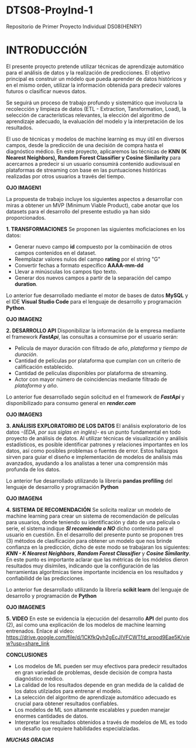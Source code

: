 # DTS08-ProyInd-1
Repositorio de Primer Proyecto Individual DS08(HENRY)

# INTRODUCCIÓN
El presente proyecto pretende utilizar técnicas de aprendizaje automático para el análisis de datos y la realización de predicciones. El objetivo principal es construir un módelo que pueda aprender de datos históricos y en el mismo orden, utilizar la información obtenida para predecir valores futuros o clasificar nuevos datos.

Se seguirá un proceso de trabajo profundo y sistemático que involucra la recolección y limpieza de datos (ETL - Extraction, Tansformation, Load), la selección de características relevantes, la elección del algoritmo de aprendizaje adecuado, la evaluación del modelo y la interpretación de los resultados.

El uso de técnicas y modelos de machine learning es muy útil en diversos campos, desde la predicción de una decisión de compra hasta el diagnóstico médico. En este proyecto, aplicaremos las técnicas de **KNN (K Nearest Neighbors), Random Forest Classifier y Cosine Similarity** para acercarnos a predecir si un usuario consumirá contenido audiovisual en plataformas de streaming con base en las puntuaciones históricas realizadas por otros usuarios a través del tiempo.

**OJO IMAGEN1**

La propuesta de trabajo incluye los siguientes aspectos a desarrollar con miras a obtener un MVP (Minimum Viable Product), cabe anotar que los datasets para el desarrollo del presente estudio ya han sido proporcionados.

**1. TRANSFORMACIONES**
Se proponen las siguientes moficiaciones en los datos:
-   Generar nuevo campo **id** compuesto por la combinación de otros campos contenidos en el dataset.
-   Reemplazar valores nulos del campo **rating** por el string "G"
-   Convertir fechas a formato específico **AAAA-mm-dd**
-   Llevar a minúsculas los campos tipo texto.
-   Generar dos nuevos campos a partir de la separación del campo **duration**.

Lo anterior fue desarrollado mediante el motor de bases de datos **MySQL** y el IDE **Visual Studio Code** para el lenguaje de desarrollo y programación **Python**.

**OJO IMAGEN2**

**2. DESARROLLO API**
Disponibilizar la información de la empresa mediante el framework ***FastApi***, las consultas a consumirse por el usuario serán:
-   Película de mayor duración con filtrado de *año*, *plataforma* y *tiempo de duración*.
-   Cantidad de películas por plataforma que cumplan con un criterio de calificación establecido.
-   Cantidad de películas disponibles por plataforma de streaming.
-   Actor con mayor número de coincidencias mediante filtrado de *plataforma* y *año*.

Lo anterior fue desarrollado según solicitud en el framework de ***FastApi*** y disponibilizado para consumo general en ***render.com***

**OJO IMAGEN3**

**3. ANÁLISIS EXPLORATORIO DE LOS DATOS**
El análisis exploratorio de los datos *-(EDA, por sus siglas en inglés)-* es un punto fundamental en todo proyecto de análisis de datos. Al utilizar técnicas de visualización y análisis estadísticos, es posible identificar patrones y relaciones importantes en los datos, así como posibles problemas o fuentes de error. Estos hallazgos sirven para guiar el diseño e implementación de modelos de análisis más avanzados, ayudando a los analistas a tener una comprensión más profunda de los datos.

Lo anterior fue desarrollado utilizando la libreria **pandas profiling** del lenguaje de desarrollo y programación **Python**

**OJO IMAGEN4**

**4. SISTEMA DE RECOMENDACIÓN**
Se solicita realizar un modelo de machine learning para crear un sistema de recomendación de películas para usuarios, donde teniendo su identificación y dato de una película o serie, el sistema indique ***SI recomienda o NO*** dicho contenido para el usuario en cuestión.
En el desarrollo del presente punto se proponen tres (3) métodos de clasificación para obtener un modelo que nos brinde confianza en la predicción, dicho de este modo se trabajaran los siguientes: ***KNN - K Nearest Neighbors***, ***Random Forest Classifier*** y ***Cosine Similarity***.
En este punto es importante aclarar que las métricas de los módelos dieron resultados muy disímiles, indicando que la configuración de las herramientas algorítmicas tiene importante incidencia en los resultados y confiabilidd de las predicciones.

Lo anterior fue desarrollado utilizando la libreria **scikit learn** del lenguaje de desarrollo y programación de **Python**

**OJO IMAGENES**

**5. VIDEO**
En este se evidencia la ejecución del desarrollo **API** del punto dos (2), así como una explicación de los modelos de machine learning entrenados.
Enlace al video:
https://drive.google.com/file/d/1CKfkQyh2gEcJIVFCWTfd_arpod9Eae5K/view?usp=share_link


**CONCLUSIONES**
-   Los modelos de ML pueden ser muy efectivos para predecir resultados en gran variedad de problemas, desde decisión de compra hasta diagnóstico médico.
-   La calidad de los resultados depende en gran medida de la calidad de los datos utilziados para entrenar el modelo.
-   La selección del algoritmo de aprendizaje automático adecuado es crucial para obtener resultados confiables.
-   Los modelos de ML son altamente escalables y pueden manejar enormes cantidades de datos.
-   Interpretar los resultados obtenidos a través de modelos de ML es todo un desafio que requiere habilidades especialziadas.


***MUCHAS GRACIAS***
